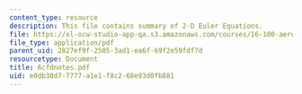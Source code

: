 ```yaml
---
content_type: resource
description: This file contains summary of 2-D Euler Equations.
file: https://ol-ocw-studio-app-qa.s3.amazonaws.com/courses/16-100-aerodynamics-fall-2005/e0db30d77777a1e1f8c268e93d0fb881_6cfdnotes.pdf
file_type: application/pdf
parent_uid: 2827ef9f-2505-3ad1-ea6f-69f2e59fdf7d
resourcetype: Document
title: 6cfdnotes.pdf
uid: e0db30d7-7777-a1e1-f8c2-68e93d0fb881
---
```

